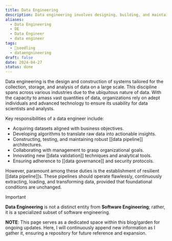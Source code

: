 ```yaml
---
title: Data Engineering
description: Data engineering involves designing, building, and maintaining the infrastructure and systems that enable the acquisition, storage, processing, and analysis of data at scale, ensuring data quality, reliability, and accessibility for downstream analytics and applications.
aliases:
  - Data Engineering
  - DE
  - Data Engineer
  - data engineer
tags:
  - 🌱seedling
  - dataengnineering
draft: false
date: 2024-04-27
status: done
---
```


Data engineering is the design and construction of systems tailored for the collection, storage, and analysis of data on a large scale. This discipline spans across various industries due to the ubiquitous nature of data. With the capacity to amass vast quantities of data, organizations rely on adept individuals and advanced technology to ensure its usability for data scientists and analysts.

Key responsibilities of a data engineer include:
- Acquiring datasets aligned with business objectives.
- Developing algorithms to translate raw data into actionable insights.
- Constructing, testing, and maintaining robust [[data pipeline]] architectures.
- Collaborating with management to grasp organizational goals.
- Innovating new [[data validation]] techniques and analytical tools.
- Ensuring adherence to [[data governance]] and security protocols.

However, paramount among these duties is the establishment of resilient [[data pipeline]]s. These pipelines should operate flawlessly, continuously extracting, loading, and transforming data, provided that foundational conditions are unchanged.

> [!Important]
> **Data Engineering** is not a distinct entity from **Software Engineering**; rather, it is a specialized subset of software engineering.

**NOTE**: This page serves as a dedicated space within this blog/garden for ongoing updates. Here, I will continuously append new information as I gather it, ensuring a repository for future reference and expansion.
